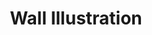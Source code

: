 ---
title: Wall Illustration
description: Conceptualization, Character design
categories:
- ILLUSTRATION & ART
layout: portfolio_detail
background-class: portBgImg
background-image: "/assets/img/portfolio/wall/wallillustration_thumbnail.png"
porject_title: Wall Illustration
porject_subtitle: Conceptualization, Character design
porject_apple_imglink: ""
porject_android_imglink: ""
project_detail: A designing studio’s walls should not be plain and boring. So we did some awesome cool illustrations to spice them up. We designed some characters and props and put it on our walls to showcase our creativity.
whatWeDoList:
- Conceptualization
- Character design
img: "/assets/img/portfolio/wall/2.png"
imgContent:  Wall illustration featuring a kid brahma.


variation_img1: "/assets/img/portfolio/wall/7.png"
variation_img2: "/assets/img/portfolio/wall/8.png"
variation_img3: "/assets/img/portfolio/wall/9.png"
---